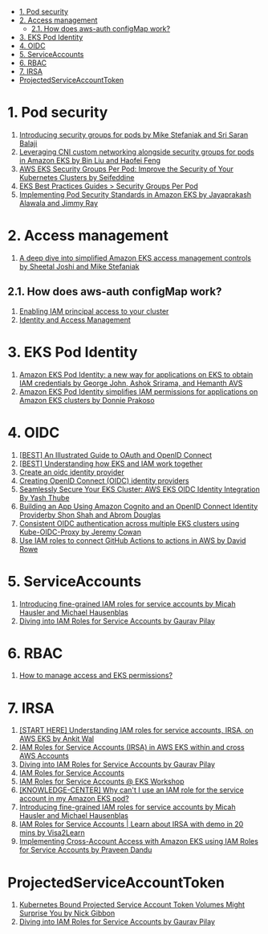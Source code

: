 
<!-- TOC -->

- [1. Pod security](#1-pod-security)
- [2. Access management](#2-access-management)
  - [2.1. How does aws-auth configMap work?](#21-how-does-aws-auth-configmap-work)
- [3. EKS Pod Identity](#3-eks-pod-identity)
- [4. OIDC](#4-oidc)
- [5. ServiceAccounts](#5-serviceaccounts)
- [6. RBAC](#6-rbac)
- [7. IRSA](#7-irsa)
- [ProjectedServiceAccountToken](#projectedserviceaccounttoken)

<!-- /TOC -->

# 1. Pod security
1. [Introducing security groups for pods by Mike Stefaniak and Sri Saran Balaji ](https://aws.amazon.com/blogs/containers/introducing-security-groups-for-pods/)
2. [Leveraging CNI custom networking alongside security groups for pods in Amazon EKS by Bin Liu and Haofei Feng](https://aws.amazon.com/blogs/containers/leveraging-cni-custom-networking-alongside-security-groups-for-pods-in-amazon-eks/)
3. [AWS EKS Security Groups Per Pod: Improve the Security of Your Kubernetes Clusters by Seifeddine](https://medium.com/@seifeddinerajhi/aws-eks-security-groups-per-pod-improve-the-security-of-your-kubernetes-clusters-a23a961793dc)
1. [EKS Best Practices Guides > Security Groups Per Pod](https://aws.github.io/aws-eks-best-practices/networking/sgpp/)
1. [Implementing Pod Security Standards in Amazon EKS by Jayaprakash Alawala and Jimmy Ray](https://aws.amazon.com/blogs/containers/implementing-pod-security-standards-in-amazon-eks/)

# 2. Access management

1. [A deep dive into simplified Amazon EKS access management controls by Sheetal Joshi and Mike Stefaniak](https://aws.amazon.com/blogs/containers/a-deep-dive-into-simplified-amazon-eks-access-management-controls/)

## 2.1. How does aws-auth configMap work?

1. [Enabling IAM principal access to your cluster](https://docs.aws.amazon.com/eks/latest/userguide/add-user-role.html)
1. [Identity and Access Management](https://aws.github.io/aws-eks-best-practices/security/docs/iam/)

# 3. EKS Pod Identity

1. [Amazon EKS Pod Identity: a new way for applications on EKS to obtain IAM credentials by George John, Ashok Srirama, and Hemanth AVS](https://aws.amazon.com/blogs/containers/amazon-eks-pod-identity-a-new-way-for-applications-on-eks-to-obtain-iam-credentials/)
1. [Amazon EKS Pod Identity simplifies IAM permissions for applications on Amazon EKS clusters by Donnie Prakoso](https://aws.amazon.com/blogs/aws/amazon-eks-pod-identity-simplifies-iam-permissions-for-applications-on-amazon-eks-clusters/)

# 4. OIDC

1. [[BEST] An Illustrated Guide to OAuth and OpenID Connect](https://developer.okta.com/blog/2019/10/21/illustrated-guide-to-oauth-and-oidc)
1. [[BEST] Understanding how EKS and IAM work together](https://www.padok.fr/en/blog/aws-eks-iam)
1. [Create an oidc identity provider](https://archive.eksworkshop.com/beginner/110_irsa/oidc-provider/)
1. [Creating OpenID Connect (OIDC) identity providers](https://docs.aws.amazon.com/IAM/latest/UserGuide/id_roles_providers_create_oidc.html)
1. [Seamlessly Secure Your EKS Cluster: AWS EKS OIDC Identity Integration By Yash Thube](https://medium.com/@thube09/seamlessly-secure-your-eks-cluster-aws-eks-oidc-identity-integration-7045abdc7d4c)
1. [Building an App Using Amazon Cognito and an OpenID Connect Identity Providerby Shon Shah and Abrom Douglas](https://aws.amazon.com/blogs/security/building-an-app-using-amazon-cognito-and-an-openid-connect-identity-provider/)
1. [Consistent OIDC authentication across multiple EKS clusters using Kube-OIDC-Proxy by Jeremy Cowan](https://aws.amazon.com/blogs/opensource/consistent-oidc-authentication-across-multiple-eks-clusters-using-kube-oidc-proxy/)
1. [Use IAM roles to connect GitHub Actions to actions in AWS by David Rowe](https://aws.amazon.com/blogs/security/use-iam-roles-to-connect-github-actions-to-actions-in-aws/)

# 5. ServiceAccounts

1. [Introducing fine-grained IAM roles for service accounts by Micah Hausler and Michael Hausenblas](https://aws.amazon.com/blogs/opensource/introducing-fine-grained-iam-roles-service-accounts/)
1. [Diving into IAM Roles for Service Accounts by Gaurav Pilay](https://aws.amazon.com/blogs/containers/diving-into-iam-roles-for-service-accounts/)

# 6. RBAC

1. [How to manage access and EKS permissions?](https://www.padok.fr/en/blog/aws-eks-cluster)

# 7. IRSA

1. [[START HERE] Understanding IAM roles for service accounts, IRSA, on AWS EKS by Ankit Wal](https://medium.com/@ankit.wal/the-how-of-iam-roles-for-service-accounts-irsa-on-aws-eks-3d76badb8942)
1. [IAM Roles for Service Accounts (IRSA) in AWS EKS within and cross AWS Accounts](https://platformwale.blog/2023/08/02/iam-roles-for-service-accounts-irsa-in-aws-eks-within-and-cross-aws-accounts/)
1. [Diving into IAM Roles for Service Accounts by Gaurav Pilay](https://aws.amazon.com/blogs/containers/diving-into-iam-roles-for-service-accounts/)
1. [IAM Roles for Service Accounts](https://eksctl.io/usage/iamserviceaccounts/)
1. [IAM Roles for Service Accounts @ EKS Workshop](https://www.eksworkshop.com/docs/security/iam-roles-for-service-accounts/)
1. [[KNOWLEDGE-CENTER] Why can't I use an IAM role for the service account in my Amazon EKS pod?](https://repost.aws/knowledge-center/eks-pods-iam-role-service-accounts)
1. [Introducing fine-grained IAM roles for service accounts by Micah Hausler and Michael Hausenblas](https://aws.amazon.com/blogs/opensource/introducing-fine-grained-iam-roles-service-accounts/)
1. [IAM Roles for Service Accounts | Learn about IRSA with demo in 20 mins by Visa2Learn](https://www.youtube.com/watch?v=otmLHWW3Tos)
1. [Implementing Cross-Account Access with Amazon EKS using IAM Roles for Service Accounts by Praveen Dandu](https://www.linkedin.com/pulse/implementing-cross-account-access-amazon-eks-using-iam-praveen-dandu-zj8te/)

# ProjectedServiceAccountToken

1. [Kubernetes Bound Projected Service Account Token Volumes Might Surprise You by Nick Gibbon](https://medium.com/pareture/kubernetes-bound-projected-service-account-token-volumes-might-surprise-you-434ff2cd1483)
1. [Diving into IAM Roles for Service Accounts by Gaurav Pilay](https://aws.amazon.com/blogs/containers/diving-into-iam-roles-for-service-accounts/)